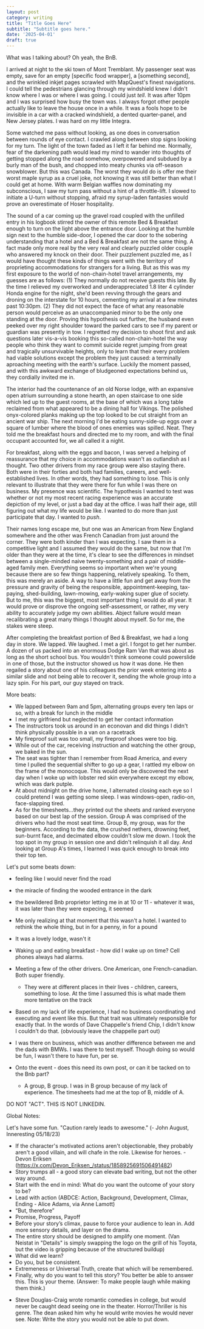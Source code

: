 ```yaml
---
layout: post
category: writing
title: "Title Goes Here"
subtitle: "Subtitle goes here."
date: '2025-04-01'
draft: true
---
```


What was I talking about? Oh yeah, the BnB.

I arrived at night to the ski town of Mont Tremblant. My passenger seat was empty, save for an empty [specific food wrapper], a [something second], and the wrinkled inkjet pages scrawled with MapQuest's finest navigations. I could tell the pedestrians glancing through my windshield knew I didn't know where I was or where I was going. I could just _tell_. It was after 10pm and I was surprised how busy the town was. I always forgot other people actually like to leave the house once in a while. It was a fools hope to be invisible in a car with a cracked windshield, a dented quarter-panel, and New Jersey plates. I was hard on my little Integra.

Some watched me pass without looking, as one does in conversation between rounds of eye contact. I crawled along between stop signs looking for my turn. The light of the town faded as I left it far behind me. Normally, fear of the darkening path would lead my mind to wander into thoughts of getting stopped along the road somehow, overpowered and subdued by a burly man of the bush, and chopped into meaty chunks via off-season snowblower. But this was Canada. The worst they would do is offer me their worst maple syrup as a cruel joke, not knowing it was still better than what I could get at home. With warm Belgian waffles now dominating my subconscious, I saw my turn pass without a hint of a throttle-lift. I slowed to initiate a U-turn without stopping, afraid my syrup-laden fantasies would prove an overestimate of Hoser hospitality.

The sound of a car coming up the gravel road coupled with the unfilled entry in his logbook stirred the owner of this remote Bed & Breakfast enough to turn on the light above the entrance door. Looking at the humble sign next to the humble side-door, I opened the car door to the sobering understanding that a hotel and a Bed & Breakfast are not the same thing. A fact made only more real by the very real and clearly puzzled older couple who answered my knock on their door. Their puzzlement puzzled me, as I would have thought these kinds of things went with the territory of proprieting accommodations for strangers for a living. But as this was my first exposure to the world of non-chain-hotel travel arrangements, my guesses are as follows: (1) They normally do not receive guests this late. By the time I relieved my overworked and underappreciated 1.8 liter 4 cylinder Honda engine for the night, she'd been revving through the gears and droning on the interstate for 10 hours, cementing my arrival at a few minutes past 10:30pm. (2) They did not expect the face of what any reasonable person would perceive as an unaccompanied minor to be the only one standing at the door. Proving this hypothesis out further, the husband even peeked over my right shoulder toward the parked cars to see if my parent or guardian was presently in tow. I regretted my decision to shoot first and ask questions later vis-a-vis booking this so-called non-chain-hotel the way people who think they want to commit suicide regret jumping from great and tragically unsurvivable heights, only to learn that their every problem had viable solutions except the problem they just caused: a terminally aproaching meeting with the earth's surface. Luckily the moment passed, and with this awkward exchange of bludgeoned expectations behind us, they cordially invited me in.

The interior had the countenance of an old Norse lodge, with an expansive open atrium surrounding a stone hearth, an open staircase to one side which led up to the guest rooms, at the base of which was a long table reclaimed from what appeared to be a dining hall for Vikings. The polished onyx-colored planks making up the top looked to be cut straight from an ancient war ship. The next morning I'd be eating sunny-side-up eggs over a square of lumber where the blood of ones enemies was spilled. Neat. They told me the breakfast hours and directed me to my room, and with the final occupant accounted for, we all called it a night.

For breakfast, along with the eggs and bacon, I was served a helping of reassurance that my choice in accommodations wasn't as outlandish as I thought. Two other drivers from my race group were also staying there. Both were in their forties and both had families, careers, and well-established lives. In other words, they had something to lose. This is only relevant to illustrate that they were there for fun while I was there on business. My presence was scientific. The hypothesis I wanted to test was whether or not my most recent racing experience was an accurate depiction of my level, or just a bad day at the office. I was half their age, still figuring out what my life would be like. I wanted to do more than just participate that day. I wanted to _push_.

Their names long escape me, but one was an American from New England somewhere and the other was French Canadian from just around the corner. They were both kinder than I was expecting. I saw them in a competitive light and I assumed they would do the same, but now that I'm older than they were at the time, it's clear to see the differences in mindset between a single-minded naive twenty-something and a pair of middle-aged family men. Everything seems so important when we're young because there are so few things happening, relatively speaking. To them, this was merely an aside. A way to have a little fun and get away from the pressure and gravity of being the responsible, appointment-keeping, tax-paying, shed-building, lawn-mowing, early-waking super glue of society. But to me, this was the biggest, most important thing I would do all year. It would prove or disprove the ongoing self-assessment, or rather, my very ability to accurately judge my own abilities. Abject failure would mean recalibrating a great many things I thought about myself. So for me, the stakes were steep.

After completing the breakfast portion of Bed & Breakfast, we had a long day in store. We lapped. We laughed. I met a girl. I forgot to get her number. A dozen of us packed into an enormous Dodge Ram Van that was about as long as the short school bus. You wouldn't think someone could powerslide in one of those, but the instructor showed us how it was done. He then regailed a story about one of his colleagues the prior week entering into a similar slide and not being able to recover it, sending the whole group into a lazy spin. For his part, our guy stayed on track. 

More beats:

- We lapped between 9am and 5pm, alternating groups every ten laps or so, with a break for lunch in the middle
- I met my girlfriend but neglected to get her contact information
- The instructors took us around in an econovan and did things I didn't think physically possible in a van on a racetrack
- My fireproof suit was too small, my fireproof shoes were too big.
- While out of the car, receiving instruction and watching the other group, we baked in the sun. 
- The seat was tighter than I remember from Road America, and every time I pulled the sequential shifter to go up a gear, I rattled my elbow on the frame of the monocoque. This would only be discovered the next day when I woke up with lobster red skin everywhere except my elbow, which was dark putple.
- At about midnight on the drive home, I alternated closing each eye so I could pretend I was getting some sleep. I was windows-open, radio-on, face-slapping tired. 
- As for the timesheets...they printed out the sheets and ranked everyone based on our best lap of the session. Group A was comprised of the drivers who had the most seat time. Group B, my group, was for the beginners. According to the data, the crushed nethers, drowning feet, sun-burnt face, and decimated elbow couldn't slow me down. I took the top spot in my group in session one and didn't relinquish it all day. And looking at Group A's times, I learned I was quick enough to break into their top ten.



<!-- I made the decision to do it, planned it out, packed up, drove all the way up there, took part in the event, and drove home that same night. <- This doesn't have a good place -->


Let's put some beats down:

- feeling like I would never find the road
- the miracle of finding the wooded entrance in the dark
- the bewildered Bnb proprietor letting me in at 10 or 11 - whatever it was, it was later than they were expecing, it seemed
- Me only realizing at that moment that this wasn't a hotel. I wanted to rethink the whole thing, but in for a penny, in for a pound
- It was a lovely lodge, wasn't it
- Waking up and eating breakfast - how did I wake up on time? Cell phones always had alarms. 
- Meeting a few of the other drivers. One American, one French-canadian. Both super friendly. 
  - They were at different places in their lives - children, careers, something to lose. At the time I assumed this is what made them more tentative on the track
- Based on my lack of life experience, I had no business coordinating and executing and event like this. But that trait was ultimately responsible for exactly that. In the words of Dave Chappelle's friend Chip, I didn't know I couldn't do that. (obviously leave the chappelle part out)
- I was there on business, which was another difference between me and the dads with BMWs. I was there to test myself. Though doing so would be fun, I wasn't there to have fun, per se.


- Onto the event - does this need its own post, or can it be tacked on to the Bnb part? 
  - A group, B group. I was in B group because of my lack of experience. The timesheets had me at the top of B, middle of A. 
  

DO NOT "ACT". THIS IS NOT LINKEDIN.

Global Notes:

Let's have some fun. "Caution rarely leads to awesome." (- John August, Inneresting 05/18/23)

- If the character's motivated actions aren't objectionable, they probably aren't a good villain, and will chafe in the role. Likewise for heroes. -Devon Eriksen (https://x.com/Devon_Eriksen_/status/1858925691506491482)
- Story trumps all - a good story can elevate bad writing, but not the other way around.
- Start with the end in mind: What do you want the outcome of your story to be?
- Lead with action (ABDCE: Action, Background, Development, Climax, Ending - Alice Adams, via Anne Lamott)
- “But, therefore”
- Promise, Progress, Payoff
- Before your story’s climax, pause to force your audience to lean in. Add more sensory details, and layer on the drama.
- The entire story should be designed to amplify one moment. (Van Neistat in "Details" is simply swapping the logo on the grill of his Toyota, but the video is gripping because of the structured buildup)
- What did we learn?
- Do you, but be consistent.
- Extremeness or Universal Truth, create that which will be remembered.
- Finally, why do you want to tell this story? You better be able to answer this. This is your theme. (Answer: To make people laugh while making them think.)

<!-- Candidate note -->
- Steve Douglas-Craig wrote romantic comedies in college, but would never be caught dead seeing one in the theater. Horror/Thriller is his genre. The dean asked him why he would write movies he would never see. Note: Write the story you would not be able to put down.